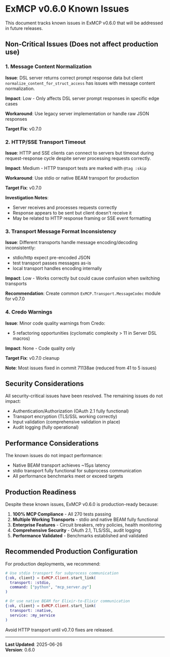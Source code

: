 # ExMCP v0.6.0 Known Issues

This document tracks known issues in ExMCP v0.6.0 that will be addressed in future releases.

## Non-Critical Issues (Does not affect production use)

### 1. Message Content Normalization

**Issue**: DSL server returns correct prompt response data but client `normalize_content_for_struct_access` has issues with message content normalization.

**Impact**: Low - Only affects DSL server prompt responses in specific edge cases

**Workaround**: Use legacy server implementation or handle raw JSON responses

**Target Fix**: v0.7.0

### 2. HTTP/SSE Transport Timeout

**Issue**: HTTP and SSE clients can connect to servers but timeout during request-response cycle despite server processing requests correctly.

**Impact**: Medium - HTTP transport tests are marked with `@tag :skip`

**Workaround**: Use stdio or native BEAM transport for production

**Target Fix**: v0.7.0

**Investigation Notes**:
- Server receives and processes requests correctly
- Response appears to be sent but client doesn't receive it
- May be related to HTTP response framing or SSE event formatting

### 3. Transport Message Format Inconsistency

**Issue**: Different transports handle message encoding/decoding inconsistently:
- stdio/http expect pre-encoded JSON
- test transport passes messages as-is
- local transport handles encoding internally

**Impact**: Low - Works correctly but could cause confusion when switching transports

**Recommendation**: Create common `ExMCP.Transport.MessageCodec` module for v0.7.0

### 4. Credo Warnings

**Issue**: Minor code quality warnings from Credo:
- 5 refactoring opportunities (cyclomatic complexity > 11 in Server DSL macros)

**Impact**: None - Code quality only

**Target Fix**: v0.7.0 cleanup

**Note**: Most issues fixed in commit 71138ae (reduced from 41 to 5 issues)

## Security Considerations

All security-critical issues have been resolved. The remaining issues do not impact:
- Authentication/Authorization (OAuth 2.1 fully functional)
- Transport encryption (TLS/SSL working correctly)
- Input validation (comprehensive validation in place)
- Audit logging (fully operational)

## Performance Considerations

The known issues do not impact performance:
- Native BEAM transport achieves ~15μs latency
- stdio transport fully functional for subprocess communication
- All performance benchmarks meet or exceed targets

## Production Readiness

Despite these known issues, ExMCP v0.6.0 is production-ready because:

1. **100% MCP Compliance** - All 270 tests passing
2. **Multiple Working Transports** - stdio and native BEAM fully functional
3. **Enterprise Features** - Circuit breakers, retry policies, health monitoring
4. **Comprehensive Security** - OAuth 2.1, TLS/SSL, audit logging
5. **Performance Validated** - Benchmarks established and validated

## Recommended Production Configuration

For production deployments, we recommend:

```elixir
# Use stdio transport for subprocess communication
{:ok, client} = ExMCP.Client.start_link(
  transport: :stdio,
  command: ["python", "mcp_server.py"]
)

# Or use native BEAM for Elixir-to-Elixir communication
{:ok, client} = ExMCP.Client.start_link(
  transport: :native,
  service: :my_service
)
```

Avoid HTTP transport until v0.7.0 fixes are released.

---

**Last Updated**: 2025-06-26  
**Version**: 0.6.0